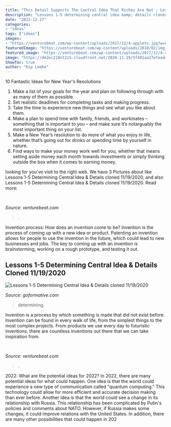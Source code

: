 ```yaml
---
title: "This Detail Supports The Central Idea That Riches Are Not : Lessons 1-5 Determining Central Idea &amp; Details Cloned 11/19/2020"
description: "Lessons 1-5 determining central idea &amp; details cloned 11/19/2020"
date: "2022-12-27"
categories:
- "ideas"
tags: ["ideas"]
images:
- "https://venturebeat.com/wp-content/uploads/2017/12/4-appletv.jpg?w=800"
featuredImage: "https://venturebeat.com/wp-content/uploads/2018/02/img_0049.jpg?w=800"
featured_image: "https://venturebeat.com/wp-content/uploads/2017/12/4-appletv.jpg?w=800"
image: "https://dm2ec218nt2z5.cloudfront.net/2020-11-19/5f491aa27efeadc0767a9a95/5fb698cb4442a5917a903b86_CC-2018-OH6R-RI-SE-L1.pdf/page-5.png"
ShowToc: true
author: "Kip Lemke"
---
```



10 Fantastic Ideas for New Year's Resolutions
1. Make a list of your goals for the year and plan on following through with as many of them as possible. 
2. Set realistic deadlines for completing tasks and making progress. 
3. Take the time to experience new things and see what you like about them. 
4. Make a plan to spend time with family, friends, and workmates – something that is important to you – and make sure it’s notarguably the most important thing on your list. 
5. Make a New Year’s resolution to do more of what you enjoy in life, whether that’s going out for drinks or spending time by yourself in nature. 
6. Find ways to make your money work well for you, whether that means setting aside money each month towards investments or simply thinking outside the box when it comes to earning money.

	

		
looking for  you've visit to the right web. We have 3 Pictures about  like Lessons 1-5 Determining Central Idea &amp; Details cloned 11/19/2020,  and also Lessons 1-5 Determining Central Idea &amp; Details cloned 11/19/2020. Read more:
		
    
## 

<img loading=lazy src="https://venturebeat.com/wp-content/uploads/2017/12/4-appletv.jpg?w=800" onerror="this.onerror=null;this.src='https://tse2.mm.bing.net/th?id=OIP.Q3mNJqcM6iwujXy1dFWR4gHaEo&amp;pid=15.1';" alt="">

_Source: venturebeat.com_

>. 

	

Invention process: How does an invention come to be?
Invention is the process of coming up with a new idea or product. Patenting an invention allows for people to use the invention in the future, which could lead to new businesses and jobs. The key to coming up with an invention is brainstorming, working on a rough prototype, and testing it out.

    
## Lessons 1-5 Determining Central Idea &amp; Details Cloned 11/19/2020

<img loading=lazy src="https://dm2ec218nt2z5.cloudfront.net/2020-11-19/5f491aa27efeadc0767a9a95/5fb698cb4442a5917a903b86_CC-2018-OH6R-RI-SE-L1.pdf/page-5.png" onerror="this.onerror=null;this.src='https://tse3.mm.bing.net/th?id=OIP.d09FRwB_xgm-CKkRkXDjyAHaJd&amp;pid=15.1';" alt="Lessons 1-5 Determining Central Idea &amp; Details cloned 11/19/2020">

_Source: goformative.com_

>determining. 

	

Invention is a process by which something is made that did not exist before. Invention can be found in every walk of life, from the simplest things to the most complex projects. From products we use every day to futuristic inventions, there are countless inventions out there that we can take inspiration from.

    
## 

<img loading=lazy src="https://venturebeat.com/wp-content/uploads/2018/02/img_0049.jpg?w=800" onerror="this.onerror=null;this.src='https://tse3.mm.bing.net/th?id=OIP.QnF0ZZlpbP2o79z0wQNX7AHaEK&amp;pid=15.1';" alt="">

_Source: venturebeat.com_

>. 

	

2022: What are the potential ideas for 2022?
In 2022, there are many potential ideas for what could happen. One idea is that the world could experience a new type of communication called "quantum computing." This technology could allow for more efficient and accurate decision making than ever before. Another idea is that the world could see a change in its relationship with Russia. This relationship has been complicated by Putin's policies and comments about NATO. However, if Russia makes some changes, it could improve relations with the United States. In addition, there are many other possibilities that could happen in 202
